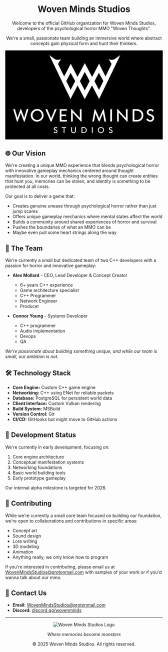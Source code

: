 <div align="center">
  <h1>Woven Minds Studios</h1>

  <p>Welcome to the official GitHub organization for Woven Minds Studios, developers of the psychological horror MMO "Woven Thoughts".</p>
  <p></p>We're a small, passionate team building an immersive world where abstract concepts gain physical form and hunt their thinkers.</p>

  ![Thought Plague Banner](WovenStudioLogo.jpg)
</div>

## 🌐 Our Vision

We're creating a unique MMO experience that blends psychological horror with innovative gameplay mechanics centered around thought manifestation. In our world, thinking the wrong thought can create entities that hunt you, memories can be stolen, and identity is something to be protected at all costs.

Our goal is to deliver a game that:
- Creates genuine unease through psychological horror rather than just jump scares
- Offers unique gameplay mechanics where mental states affect the world
- Builds a community around shared experiences of horror and survival
- Pushes the boundaries of what an MMO can be
- Maybe even pull some heart strings along the way

## 👥 The Team

We're currently a small but dedicated team of two C++ developers with a passion for horror and innovative gameplay:

- **Alex Mollard** - CEO, Lead Developer & Concept Creator
  - 6+ years C++ experience
  - Game architecture specialist
  - C++ Programmer
  - Network Engineer
  - Producer
  
- **Connor Young** - Systems Developer
  - C++ programmer
  - Audio implementation
  - Devops
  - QA

*We're passionate about building something unique, and while our team is small, our ambition is not.*

## 🛠️ Technology Stack

- **Core Engine:** Custom C++ game engine
- **Networking:** C++ using ENet for reliable packets
- **Database:** PostgreSQL for persistent world data
- **Client Interface:** Custom Vulkan rendering
- **Build System:** MSBuild
- **Version Control:** Git
- **CI/CD:** GitHooks but might move to GitHub actions

## 📝 Development Status

We're currently in early development, focusing on:

1. Core engine architecture
2. Conceptual manifestation systems
3. Networking foundations
4. Basic world building tools
5. Early prototype gameplay

Our internal alpha milestone is targeted for 2026.

## 🤝 Contributing

While we're currently a small core team focused on building our foundation, we're open to collaborations and contributions in specific areas:

- Concept art
- Sound design
- Lore writing
- 3D modeling
- Animation
- Anything really, we only know how to program

If you're interested in contributing, please email us at [WovenMindsStudios@protonmail.com](mailto:WovenMindsStudios@protonmail.com) with samples of your work or if you'd wanna talk about our mmo.

## 📢 Contact Us

- **Email:** [WovenMindsStudios@protonmail.com](mailto:WovenMindsStudios@protonmail.com)
- **Discord:** [discord.gg/wovenminds](https://discord.gg/M4aKNG2WP2)

---

<div align="center">
  <img src="/api/placeholder/100/100" alt="Woven Minds Studios Logo" width="100">
  <p><i>Where memories become monsters</i></p>
  <p>© 2025 Woven Minds Studios. All rights reserved.</p>
</div>
